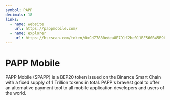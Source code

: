 ```yaml
---
symbol: PAPP
decimals: 18
links:
  - name: website
    url: https://pappmobile.com/
  - name: explorer
    url: https://bscscan.com/token/0xCd77880edea8E7D1f2be011BE560B45B96Ba68Ad
---
```


# PAPP Mobile

PAPP Mobile ($PAPP) is a BEP20 token issued on the Binance Smart Chain with a fixed supply of 1 Trillion tokens in total. PAPP's bravest goal to offer an alternative payment tool to all mobile application developers and users of the world.
